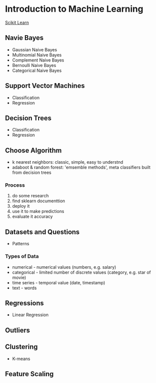 # Introduction to Machine Learning
[Scikit Learn](https://scikit-learn.org/stable/supervised_learning.html#supervised-learning)
## Navie Bayes
- Gaussian Naive Bayes
- Multinomial Naive Bayes
- Complement Naive Bayes
- Bernoulli Naive Bayes
- Categorical Naive Bayes
## Support Vector Machines
- Classification
- Regression
## Decision Trees
- Classification
- Regression
## Choose Algorithm
- k nearest neighbors: classic, simple, easy to understnd
- adaboot & random forest: 'emsemble methods', meta classifiers built from decision trees
### Process
1. do some research
2. find sklearn documenttion
3. deploy it
4. use it to make predictions
5. evaluate it accuracy
## Datasets and Questions
- Patterns
### Types of Data
- numerical - numerical values (numbers, e.g. salary)  
- categorical - limited number of discrete values (category, e.g. star of movie)
- time series - temporal value (date, timestamp)
- text - words
## Regressions
- Linear Regression
## Outliers

## Clustering
- K-means
## Feature Scaling
